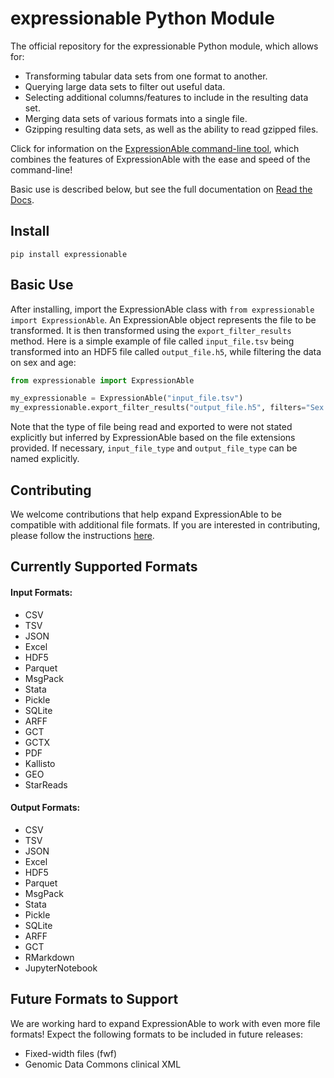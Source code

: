 # expressionable Python Module
The official repository for the expressionable Python module, which allows for:
* Transforming tabular data sets from one format to another.
* Querying large data sets to filter out useful data.
* Selecting additional columns/features to include in the resulting data set.
* Merging data sets of various formats into a single file.
* Gzipping resulting data sets, as well as the ability to read gzipped files.

Click for information on the [ExpressionAble command-line tool](https://github.com/srp33/ShapeShifter-CLI), which combines
the features of ExpressionAble with the ease and speed of the command-line!

Basic use is described below, but see the full documentation on [Read the Docs](https://shapeshifter.readthedocs.io/en/latest/).  
## Install
`pip install expressionable`

## Basic Use
After installing, import the ExpressionAble class with `from expressionable import ExpressionAble`. An ExpressionAble object 
represents the file to be transformed. It is then transformed using the `export_filter_results` method. Here is a simple
example of file called `input_file.tsv` being transformed into an HDF5 file called `output_file.h5`, while filtering 
the data on sex and age:
```python
from expressionable import ExpressionAble

my_expressionable = ExpressionAble("input_file.tsv")
my_expressionable.export_filter_results("output_file.h5", filters="Sex == 'M' and Age > 40")
```
Note that the type of file being read and exported to were not stated explicitly but inferred by ExpressionAble based on
the file extensions provided. If necessary, `input_file_type` and `output_file_type` can be named explicitly.


## Contributing
We welcome contributions that help expand ExpressionAble to be compatible with additional file formats. If you are 
interested in contributing, please follow the instructions [here](https://github.com/srp33/ExpressionAble/wiki/Adding-Support-for-Additional-File-Types-in-ExpressionAble).
## Currently Supported Formats
#### Input Formats:
* CSV
* TSV
* JSON
* Excel
* HDF5
* Parquet
* MsgPack
* Stata
* Pickle
* SQLite
* ARFF
* GCT
* GCTX
* PDF
* Kallisto
* GEO
* StarReads

#### Output Formats:
* CSV 
* TSV
* JSON
* Excel
* HDF5
* Parquet
* MsgPack
* Stata 
* Pickle
* SQLite 
* ARFF 
* GCT 
* RMarkdown 
* JupyterNotebook

## Future Formats to Support
We are working hard to expand ExpressionAble to work with even more file formats! Expect the following formats to be 
included in future releases:
* Fixed-width files (fwf)
* Genomic Data Commons clinical XML
